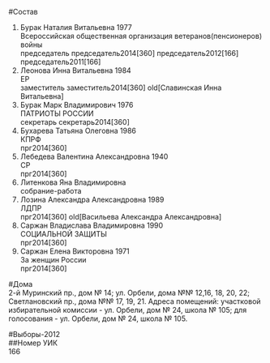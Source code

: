 #Состав  
1. Бурак Наталия Витальевна 1977  
    Всероссийская общественная организация ветеранов(пенсионеров) войны  
    председатель председатель2014[360] председатель2012[166] председатель2011[166]  
2. Леонова Инна Витальевна 1984  
    ЕР  
    заместитель заместитель2014[360] old[Славинская Инна Витальевна]  
3. Бурак Марк Владимирович 1976  
    ПАТРИОТЫ РОССИИ  
    секретарь секретарь2014[360]  
4. Бухарева Татьяна Олеговна 1986  
    КПРФ  
    прг2014[360]  
5. Лебедева Валентина Александровна 1940  
    СР  
    прг2014[360]  
6. Литенкова Яна Владимировна  
    собрание-работа  
7. Лозина Александра Александровна 1989  
    ЛДПР  
    прг2014[360] old[Васильева Александра Александровна]  
8. Саржан Владислава Владимировна 1990  
    СОЦИАЛЬНОЙ ЗАЩИТЫ  
    прг2014[360]  
9. Саржан Елена Викторовна 1971  
    За женщин России  
    прг2014[360]  
  
#Дома  
2-й Муринский пр., дом № 14; ул. Орбели, дома №№ 12,16, 18, 20, 22; Светлановский пр., дома №№ 17, 19, 21. Адреса помещений: участковой избирательной комиссии - ул. Орбели, дом № 24, школа № 105; для голосования - ул. Орбели, дом № 24, школа № 105.  
  
#Выборы-2012  
##Номер УИК  
166  
